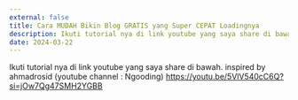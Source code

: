 ```yaml
---
external: false
title: Cara MUDAH Bikin Blog GRATIS yang Super CEPAT Loadingnya
description: Ikuti tutorial nya di link youtube yang saya share di bawah.
date: 2024-03-22
---
```


Ikuti tutorial nya di link youtube yang saya share di bawah.
inspired by ahmadrosid (youtube channel : Ngooding) https://youtu.be/5VlV540cC6Q?si=jOw7Qg47SMH2YGBB
